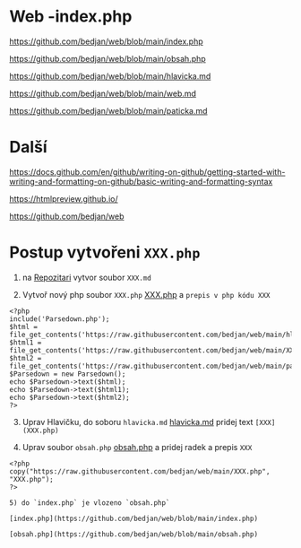 # Web -index.php

https://github.com/bedjan/web/blob/main/index.php

https://github.com/bedjan/web/blob/main/obsah.php

https://github.com/bedjan/web/blob/main/hlavicka.md

https://github.com/bedjan/web/blob/main/web.md

https://github.com/bedjan/web/blob/main/paticka.md


# Další

https://docs.github.com/en/github/writing-on-github/getting-started-with-writing-and-formatting-on-github/basic-writing-and-formatting-syntax

https://htmlpreview.github.io/

https://github.com/bedjan/web


# Postup vytvořeni `XXX.php`

1) na [Repozitari](https://github.com/bedjan/web/tree/main) vytvor soubor `XXX.md`

2) Vytvoř nový php soubor `XXX.php` [XXX.php](https://github.com/bedjan/web/blob/main/XXX.php) a `prepis v php kódu XXX`
```
<?php
include('Parsedown.php');
$html = file_get_contents('https://raw.githubusercontent.com/bedjan/web/main/hlavicka.md');
$html1 = file_get_contents('https://raw.githubusercontent.com/bedjan/web/main/XXX.md');
$html2 = file_get_contents('https://raw.githubusercontent.com/bedjan/web/main/paticka.md');
$Parsedown = new Parsedown();
echo $Parsedown->text($html);
echo $Parsedown->text($html1);
echo $Parsedown->text($html2);
?>
```

3) Uprav Hlavičku, do soboru `hlavicka.md` [hlavicka.md](https://github.com/bedjan/web/blob/main/hlavicka.md) pridej text `[XXX](XXX.php)`




4) Uprav soubor `obsah.php` [obsah.php](https://github.com/bedjan/web/blob/main/obsah.php) a pridej radek a prepis `XXX`

```
<?php
copy("https://raw.githubusercontent.com/bedjan/web/main/XXX.php", "XXX.php");
?>

5) do `index.php` je vlozeno `obsah.php`

[index.php](https://github.com/bedjan/web/blob/main/index.php)

[obsah.php](https://github.com/bedjan/web/blob/main/obsah.php)
